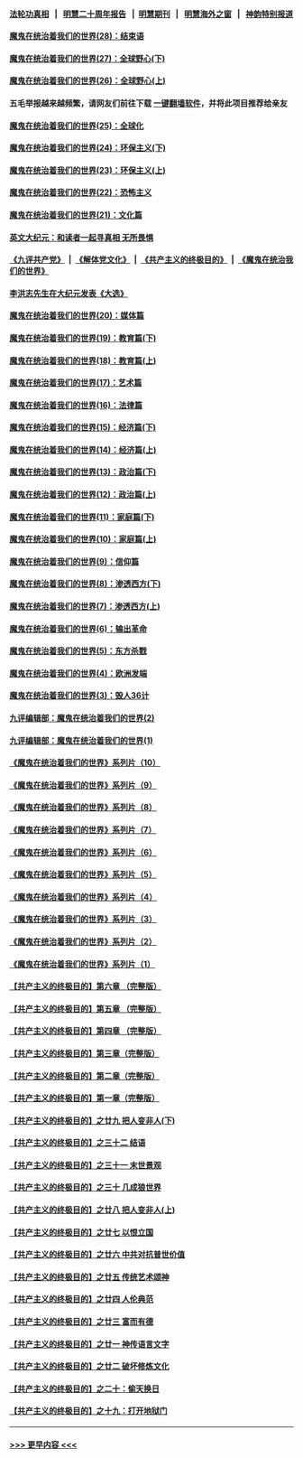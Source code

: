 #### [法轮功真相](https://github.com/gfw-breaker/truth/blob/master/README.md?t=0) &nbsp;&nbsp;|&nbsp;&nbsp; [明慧二十周年报告](https://github.com/gfw-breaker/mh-reports/blob/master/README.md?t=0) &nbsp;&nbsp;|&nbsp;&nbsp;[明慧期刊](https://github.com/gfw-breaker/mh-qikan) &nbsp;&nbsp;|&nbsp;&nbsp; [明慧海外之窗](https://github.com/gfw-breaker/mh-news/blob/master/README.md?t=0) &nbsp;&nbsp;|&nbsp;&nbsp; [神韵特别报道](https://github.com/gfw-breaker/mh-news/blob/master/shenyun.md?t=0)
#### [魔鬼在统治着我们的世界(28)：结束语](../pages/nsc422/n10936246.md?t=06131302) 
#### [魔鬼在统治着我们的世界(27)：全球野心(下)](../pages/nsc422/n10928319.md?t=06131302) 
#### [魔鬼在统治着我们的世界(26)：全球野心(上)](../pages/nsc422/n10900318.md?t=06131302) 
#### 五毛举报越来越频繁，请网友们前往下载 [一键翻墙软件](https://github.com/gfw-breaker/ssr-accounts)，并将此项目推荐给亲友
#### [魔鬼在统治着我们的世界(25)：全球化](../pages/nsc422/n10788205.md?t=06131302) 
#### [魔鬼在统治着我们的世界(24)：环保主义(下)](../pages/nsc422/n10695307.md?t=06131302) 
#### [魔鬼在统治着我们的世界(23)：环保主义(上)](../pages/nsc422/n10688613.md?t=06131302) 
#### [魔鬼在统治着我们的世界(22)：恐怖主义](../pages/nsc422/n10614727.md?t=06131302) 
#### [魔鬼在统治着我们的世界(21)：文化篇](../pages/nsc422/n10597706.md?t=06131302) 
#### [英文大纪元：和读者一起寻真相 无所畏惧](../pages/nsc422/n12542027.md?t=06131302) 
#### [《九评共产党》](https://github.com/begood0513/9ping.md/blob/master/README.md) &nbsp;|&nbsp; [《解体党文化》](../../../../jtdwh.md/blob/master/README.md)  &nbsp;|&nbsp; [《共产主义的终极目的》](../../../../gczydzjmd.md/blob/master/README.md) &nbsp;|&nbsp; [《魔鬼在统治我们的世界》](../../../../mgztzwmdsj.md/blob/master/README.md) 
#### [李洪志先生在大纪元发表《大选》](../pages/nsc422/n12534746.md?t=06131302) 
#### [魔鬼在统治着我们的世界(20)：媒体篇](../pages/nsc422/n10586579.md?t=06131302) 
#### [魔鬼在统治着我们的世界(19)：教育篇(下)](../pages/nsc422/n10564808.md?t=06131302) 
#### [魔鬼在统治着我们的世界(18)：教育篇(上)](../pages/nsc422/n10526970.md?t=06131302) 
#### [魔鬼在统治着我们的世界(17)：艺术篇](../pages/nsc422/n10499093.md?t=06131302) 
#### [魔鬼在统治着我们的世界(16)：法律篇](../pages/nsc422/n10485969.md?t=06131302) 
#### [魔鬼在统治着我们的世界(15)：经济篇(下)](../pages/nsc422/n10469975.md?t=06131302) 
#### [魔鬼在统治着我们的世界(14)：经济篇(上)](../pages/nsc422/n10457370.md?t=06131302) 
#### [魔鬼在统治着我们的世界(13)：政治篇(下)](../pages/nsc422/n10448270.md?t=06131302) 
#### [魔鬼在统治着我们的世界(12)：政治篇(上)](../pages/nsc422/n10444576.md?t=06131302) 
#### [魔鬼在统治着我们的世界(11)：家庭篇(下)](../pages/nsc422/n10440961.md?t=06131302) 
#### [魔鬼在统治着我们的世界(10)：家庭篇(上)](../pages/nsc422/n10435448.md?t=06131302) 
#### [魔鬼在统治着我们的世界(9)：信仰篇](../pages/nsc422/n10432159.md?t=06131302) 
#### [魔鬼在统治着我们的世界(8)：渗透西方(下)](../pages/nsc422/n10429603.md?t=06131302) 
#### [魔鬼在统治着我们的世界(7)：渗透西方(上)](../pages/nsc422/n10426013.md?t=06131302) 
#### [魔鬼在统治着我们的世界(6)：输出革命](../pages/nsc422/n10421536.md?t=06131302) 
#### [魔鬼在统治着我们的世界(5)：东方杀戮](../pages/nsc422/n10417707.md?t=06131302) 
#### [魔鬼在统治着我们的世界(4)：欧洲发端](../pages/nsc422/n10414890.md?t=06131302) 
#### [魔鬼在统治着我们的世界(3)：毁人36计](../pages/nsc422/n10411583.md?t=06131302) 
#### [九评编辑部：魔鬼在统治着我们的世界(2)](../pages/nsc422/n10410036.md?t=06131302) 
#### [九评编辑部：魔鬼在统治着我们的世界(1)](../pages/nsc422/n10406825.md?t=06131302) 
#### [《魔鬼在统治着我们的世界》系列片（10）](../pages/nsc422/n12292670.md?t=06131302) 
#### [《魔鬼在统治着我们的世界》系列片（9）](../pages/nsc422/n12290859.md?t=06131302) 
#### [《魔鬼在统治着我们的世界》系列片（8）](../pages/nsc422/n12287445.md?t=06131302) 
#### [《魔鬼在统治着我们的世界》系列片（7）](../pages/nsc422/n12283425.md?t=06131302) 
#### [《魔鬼在统治着我们的世界》系列片（6）](../pages/nsc422/n12282314.md?t=06131302) 
#### [《魔鬼在统治着我们的世界》系列片（5）](../pages/nsc422/n12281419.md?t=06131302) 
#### [《魔鬼在统治着我们的世界》系列片（4）](../pages/nsc422/n12274024.md?t=06131302) 
#### [《魔鬼在统治着我们的世界》系列片（3）](../pages/nsc422/n12271322.md?t=06131302) 
#### [《魔鬼在统治着我们的世界》系列片（2）](../pages/nsc422/n12269049.md?t=06131302) 
#### [《魔鬼在统治着我们的世界》系列片（1）](../pages/nsc422/n12267575.md?t=06131302) 
#### [【共产主义的终极目的】第六章 （完整版）](../pages/nsc422/n11428913.md?t=06131302) 
#### [【共产主义的终极目的】第五章 （完整版）](../pages/nsc422/n11428912.md?t=06131302) 
#### [【共产主义的终极目的】第四章 （完整版）](../pages/nsc422/n11428907.md?t=06131302) 
#### [【共产主义的终极目的】第三章（完整版）](../pages/nsc422/n11428848.md?t=06131302) 
#### [【共产主义的终极目的】第二章（完整版）](../pages/nsc422/n11428831.md?t=06131302) 
#### [【共产主义的终极目的】第一章（完整版）](../pages/nsc422/n11417651.md?t=06131302) 
#### [【共产主义的终极目的】之廿九 把人变非人(下)](../pages/nsc422/n11344140.md?t=06131302) 
#### [【共产主义的终极目的】之三十二 结语](../pages/nsc422/n11360535.md?t=06131302) 
#### [【共产主义的终极目的】之三十一 末世景观](../pages/nsc422/n11351129.md?t=06131302) 
#### [【共产主义的终极目的】之三十 几成狼世界](../pages/nsc422/n11348280.md?t=06131302) 
#### [【共产主义的终极目的】之廿八 把人变非人(上)](../pages/nsc422/n11340492.md?t=06131302) 
#### [【共产主义的终极目的】之廿七 以恨立国](../pages/nsc422/n11336944.md?t=06131302) 
#### [【共产主义的终极目的】之廿六 中共对抗普世价值](../pages/nsc422/n11324785.md?t=06131302) 
#### [【共产主义的终极目的】之廿五 传统艺术颂神](../pages/nsc422/n11296396.md?t=06131302) 
#### [【共产主义的终极目的】之廿四 人伦典范](../pages/nsc422/n11296397.md?t=06131302) 
#### [【共产主义的终极目的】之廿三 富而有德](../pages/nsc422/n11283598.md?t=06131302) 
#### [【共产主义的终极目的】之廿一 神传语言文字](../pages/nsc422/n11263265.md?t=06131302) 
#### [【共产主义的终极目的】之廿二 破坏修炼文化](../pages/nsc422/n11245728.md?t=06131302) 
#### [【共产主义的终极目的】之二十：偷天换日](../pages/nsc422/n11238846.md?t=06131302) 
#### [【共产主义的终极目的】之十九：打开地狱门](../pages/nsc422/n11206376.md?t=06131302) 

----
#### [ >>> 更早内容 <<< ](../indexes/nsc422-earlier.md)
